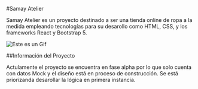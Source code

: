 #Samay Atelier

Samay Atelier es un proyecto destinado a ser una tienda online de ropa a la medida empleando tecnologías para su desarollo como HTML, CSS, y los frameworks React y Bootstrap 5. 

![Este es un Gif](https://i.ibb.co/sJ99HPZ/parcial-react.gif)

##Información del Proyecto

Actulamente el proyecto se encuentra en fase alpha por lo que solo cuenta con datos Mock y el diseño está en proceso de construcción. Se está priorizanda desarollar la lógica en primera instancia.



